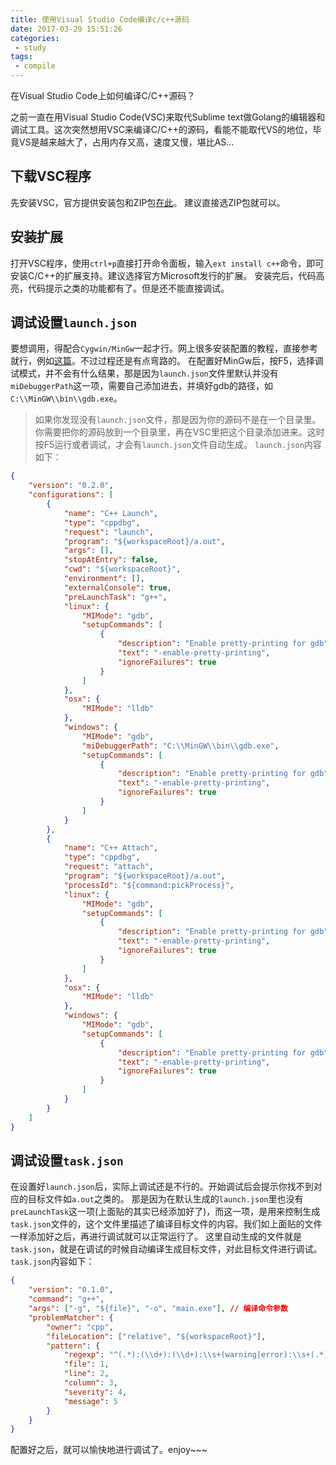 ```yaml
---
title: 使用Visual Studio Code编译c/c++源码
date: 2017-03-29 15:51:26
categories:
 - study
tags:
 - compile
---
```

在Visual Studio Code上如何编译C/C++源码？
<!-- more -->

之前一直在用Visual Studio Code(VSC)来取代Sublime text做Golang的编辑器和调试工具。这次突然想用VSC来编译C/C++的源码，看能不能取代VS的地位，毕竟VS是越来越大了，占用内存又高，速度又慢，堪比AS...

## 下载VSC程序
先安装VSC，官方提供安装包和ZIP包[在此](https://code.visualstudio.com/Download)。
建议直接选ZIP包就可以。

## 安装扩展
打开VSC程序，使用`ctrl+p`直接打开命令面板，输入`ext install c++`命令，即可安装C/C++的扩展支持。建议选择官方Microsoft发行的扩展。
安装完后，代码高亮，代码提示之类的功能都有了。但是还不能直接调试。

## 调试设置`launch.json`
要想调用，得配合`Cygwin/MinGw`一起才行。网上很多安装配置的教程，直接参考就行，例如[这篇](http://blog.csdn.net/c_duoduo/article/details/51615381)。不过过程还是有点弯路的。 
在配置好MinGw后，按F5，选择调试模式，并不会有什么结果，那是因为`launch.json`文件里默认并没有`miDebuggerPath`这一项，需要自己添加进去，并填好gdb的路径，如`C:\\MinGW\\bin\\gdb.exe`。
> 如果你发现没有`launch.json`文件，那是因为你的源码不是在一个目录里。你需要把你的源码放到一个目录里，再在VSC里把这个目录添加进来。这时按F5运行或者调试，才会有`launch.json`文件自动生成。
`launch.json`内容如下：
```json
{
    "version": "0.2.0",
    "configurations": [
        {
            "name": "C++ Launch",
            "type": "cppdbg",
            "request": "launch",
            "program": "${workspaceRoot}/a.out",
            "args": [],
            "stopAtEntry": false,
            "cwd": "${workspaceRoot}",
            "environment": [],
            "externalConsole": true,
            "preLaunchTask": "g++",
            "linux": {
                "MIMode": "gdb",
                "setupCommands": [
                    {
                        "description": "Enable pretty-printing for gdb",
                        "text": "-enable-pretty-printing",
                        "ignoreFailures": true
                    }
                ]
            },
            "osx": {
                "MIMode": "lldb"
            },
            "windows": {
                "MIMode": "gdb",
                "miDebuggerPath": "C:\\MinGW\\bin\\gdb.exe", 
                "setupCommands": [
                    {
                        "description": "Enable pretty-printing for gdb",
                        "text": "-enable-pretty-printing",
                        "ignoreFailures": true
                    }
                ]
            }
        },
        {
            "name": "C++ Attach",
            "type": "cppdbg",
            "request": "attach",
            "program": "${workspaceRoot}/a.out",
            "processId": "${command:pickProcess}",
            "linux": {
                "MIMode": "gdb",
                "setupCommands": [
                    {
                        "description": "Enable pretty-printing for gdb",
                        "text": "-enable-pretty-printing",
                        "ignoreFailures": true
                    }
                ]
            },
            "osx": {
                "MIMode": "lldb"
            },
            "windows": {
                "MIMode": "gdb",
                "setupCommands": [
                    {
                        "description": "Enable pretty-printing for gdb",
                        "text": "-enable-pretty-printing",
                        "ignoreFailures": true
                    }
                ]
            }
        }
    ]
}
```

## 调试设置`task.json`
在设置好`launch.json`后，实际上调试还是不行的。开始调试后会提示你找不到对应的目标文件如`a.out`之类的。
那是因为在默认生成的`launch.json`里也没有`preLaunchTask`这一项(上面贴的其实已经添加好了)，而这一项，是用来控制生成`task.json`文件的，这个文件里描述了编译目标文件的内容。我们如上面贴的文件一样添加好之后，再进行调试就可以正常运行了。
这里自动生成的文件就是`task.json`，就是在调试的时候自动编译生成目标文件，对此目标文件进行调试。
`task.json`内容如下：
```json
{
    "version": "0.1.0",
    "command": "g++",
    "args": ["-g", "${file}", "-o", "main.exe"], // 编译命令参数
    "problemMatcher": {
        "owner": "cpp",
        "fileLocation": ["relative", "${workspaceRoot}"],
        "pattern": {
            "regexp": "^(.*):(\\d+):(\\d+):\\s+(warning|error):\\s+(.*)$",
            "file": 1,
            "line": 2,
            "column": 3,
            "severity": 4,
            "message": 5
        }
    }
}
```
配置好之后，就可以愉快地进行调试了。enjoy~~~

